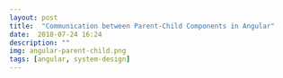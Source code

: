 ```yaml
---
layout: post
title:  "Communication between Parent-Child Components in Angular"
date:  2018-07-24 16:24
description: ""
img: angular-parent-child.png
tags: [angular, system-design]
---
```


